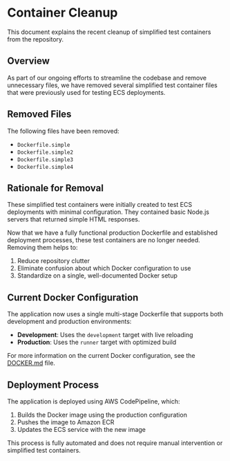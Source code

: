 # Container Cleanup

This document explains the recent cleanup of simplified test containers from the repository.

## Overview

As part of our ongoing efforts to streamline the codebase and remove unnecessary files, we have removed several simplified test container files that were previously used for testing ECS deployments.

## Removed Files

The following files have been removed:

- `Dockerfile.simple`
- `Dockerfile.simple2`
- `Dockerfile.simple3`
- `Dockerfile.simple4`

## Rationale for Removal

These simplified test containers were initially created to test ECS deployments with minimal configuration. They contained basic Node.js servers that returned simple HTML responses.

Now that we have a fully functional production Dockerfile and established deployment processes, these test containers are no longer needed. Removing them helps to:

1. Reduce repository clutter
2. Eliminate confusion about which Docker configuration to use
3. Standardize on a single, well-documented Docker setup

## Current Docker Configuration

The application now uses a single multi-stage Dockerfile that supports both development and production environments:

- **Development**: Uses the `development` target with live reloading
- **Production**: Uses the `runner` target with optimized build

For more information on the current Docker configuration, see the [DOCKER.md](../../DOCKER.md) file.

## Deployment Process

The application is deployed using AWS CodePipeline, which:

1. Builds the Docker image using the production configuration
2. Pushes the image to Amazon ECR
3. Updates the ECS service with the new image

This process is fully automated and does not require manual intervention or simplified test containers.
